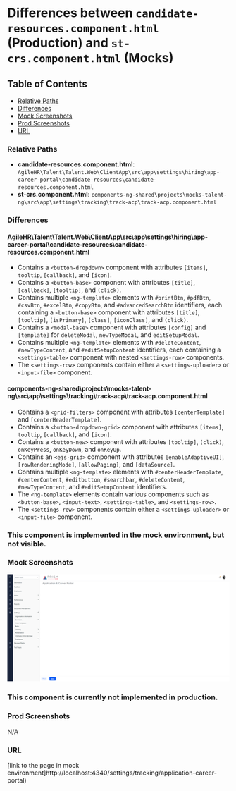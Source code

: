 # Differences between `candidate-resources.component.html` (Production) and `st-crs.component.html` (Mocks)

## Table of Contents

-   [Relative Paths](#relative-paths)
-   [Differences](#differences)
-   [Mock Screenshots](#mock-screenshots)
-   [Prod Screenshots](#prod-screenshots)
-   [URL](#url)

### Relative Paths

-   **candidate-resources.component.html**: `AgileHR\Talent\Talent.Web\ClientApp\src\app\settings\hiring\app-career-portal\candidate-resources\candidate-resources.component.html`
-   **st-crs.component.html**: `components-ng-shared\projects\mocks-talent-ng\src\app\settings\tracking\track-acp\track-acp.component.html`

### Differences

#### AgileHR\Talent\Talent.Web\ClientApp\src\app\settings\hiring\app-career-portal\candidate-resources\candidate-resources.component.html

-   Contains a `<button-dropdown>` component with attributes `[items]`, `tooltip`, `[callback]`, and `[icon]`.
-   Contains a `<button-base>` component with attributes `[title]`, `[callback]`, `[tooltip]`, and `(click)`.
-   Contains multiple `<ng-template>` elements with `#printBtn`, `#pdfBtn`, `#csvBtn`, `#excelBtn`, `#copyBtn`, and `#advancedSearchBtn` identifiers, each containing a `<button-base>` component with attributes `[title]`, `[tooltip]`, `[isPrimary]`, `[class]`, `[iconClass]`, and `(click)`.
-   Contains a `<modal-base>` component with attributes `[config]` and `[template]` for `deleteModal`, `newTypeModal`, and `editSetupModal`.
-   Contains multiple `<ng-template>` elements with `#deleteContent`, `#newTypeContent`, and `#editSetupContent` identifiers, each containing a `<settings-table>` component with nested `<settings-row>` components.
-   The `<settings-row>` components contain either a `<settings-uploader>` or `<input-file>` component.

#### components-ng-shared\projects\mocks-talent-ng\src\app\settings\tracking\track-acp\track-acp.component.html

-   Contains a `<grid-filters>` component with attributes `[centerTemplate]` and `[centerHeaderTemplate]`.
-   Contains a `<button-dropdown-grid>` component with attributes `[items]`, `tooltip`, `[callback]`, and `[icon]`.
-   Contains a `<button-new>` component with attributes `[tooltip]`, `(click)`, `onKeyPress`, `onKeyDown`, and `onKeyUp`.
-   Contains an `<ejs-grid>` component with attributes `[enableAdaptiveUI]`, `[rowRenderingMode]`, `[allowPaging]`, and `[dataSource]`.
-   Contains multiple `<ng-template>` elements with `#centerHeaderTemplate`, `#centerContent`, `#editbutton`, `#searchbar`, `#deleteContent`, `#newTypeContent`, and `#editSetupContent` identifiers.
-   The `<ng-template>` elements contain various components such as `<button-base>`, `<input-text>`, `<settings-table>`, and `<settings-row>`.
-   The `<settings-row>` components contain either a `<settings-uploader>` or `<input-file>` component.

### This component is implemented in the mock environment, but not visible.

### Mock Screenshots

![Mock Screenshot](../track-acp-mock.png)

### This component is currently not implemented in production.

### Prod Screenshots

N/A

### URL

[link to the page in mock environment]http://localhost:4340/settings/tracking/application-career-portal)
